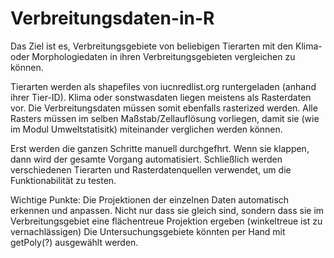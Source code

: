 Verbreitungsdaten-in-R
======================

Das Ziel ist es, Verbreitungsgebiete von beliebigen Tierarten mit den Klima- oder Morphologiedaten in ihren Verbreitungsgebieten vergleichen zu können.

Tierarten werden als shapefiles von iucnredlist.org runtergeladen (anhand ihrer Tier-ID).
Klima oder sonstwasdaten liegen meistens als Rasterdaten vor.
Die Verbreitungsdaten müssen somit ebenfalls rasterized werden.
Alle Rasters müssen im selben Maßstab/Zellauflösung vorliegen, damit sie (wie im Modul Umweltstatisitk) miteinander verglichen werden können.

Erst werden die ganzen Schritte manuell durchgefhrt.
Wenn sie klappen, dann wird der gesamte Vorgang automatisiert.
Schließlich werden verschiedenen Tierarten und Rasterdatenquellen verwendet, um die Funktionabilität zu testen.

Wichtige Punkte: Die Projektionen der einzelnen Daten automatisch erkennen und anpassen. Nicht nur dass sie gleich sind, sondern dass sie im Verbreitungsgebiet eine flächentreue Projektion ergeben (winkeltreue ist zu vernachlässigen)
                 Die Untersuchungsgebiete könnten per Hand mit getPoly(?) ausgewählt werden.
                  

